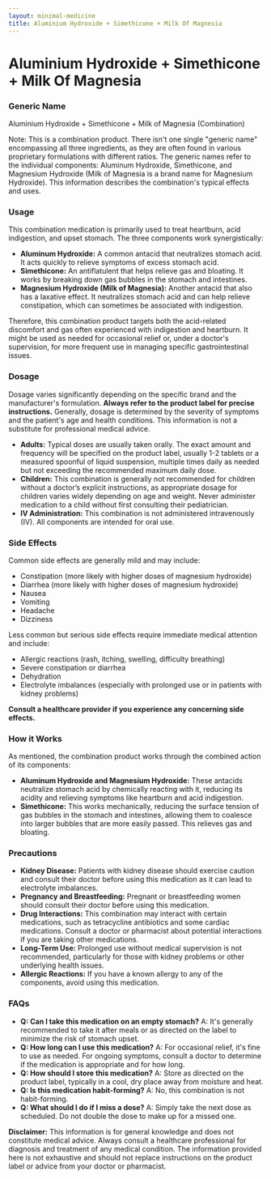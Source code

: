 ```yaml
---
layout: minimal-medicine
title: Aluminium Hydroxide + Simethicone + Milk Of Magnesia
---
```


# Aluminium Hydroxide + Simethicone + Milk Of Magnesia
### Generic Name
Aluminium Hydroxide + Simethicone + Milk of Magnesia (Combination)


Note:  This is a combination product.  There isn't one single "generic name" encompassing all three ingredients, as they are often found in various proprietary formulations with different ratios. The generic names refer to the individual components: Aluminum Hydroxide, Simethicone, and Magnesium Hydroxide (Milk of Magnesia is a brand name for Magnesium Hydroxide).  This information describes the combination's typical effects and uses.


### Usage

This combination medication is primarily used to treat heartburn, acid indigestion, and upset stomach.  The three components work synergistically:

* **Aluminum Hydroxide:** A common antacid that neutralizes stomach acid. It acts quickly to relieve symptoms of excess stomach acid.
* **Simethicone:** An antiflatulent that helps relieve gas and bloating. It works by breaking down gas bubbles in the stomach and intestines.
* **Magnesium Hydroxide (Milk of Magnesia):** Another antacid that also has a laxative effect.  It neutralizes stomach acid and can help relieve constipation, which can sometimes be associated with indigestion.

Therefore, this combination product targets both the acid-related discomfort and gas often experienced with indigestion and heartburn.  It might be used as needed for occasional relief or, under a doctor's supervision, for more frequent use in managing specific gastrointestinal issues.


### Dosage

Dosage varies significantly depending on the specific brand and the manufacturer's formulation.  **Always refer to the product label for precise instructions.**  Generally, dosage is determined by the severity of symptoms and the patient's age and health conditions.  This information is not a substitute for professional medical advice.

* **Adults:** Typical doses are usually taken orally. The exact amount and frequency will be specified on the product label, usually 1-2 tablets or a measured spoonful of liquid suspension, multiple times daily as needed but not exceeding the recommended maximum daily dose.
* **Children:**  This combination is generally not recommended for children without a doctor’s explicit instructions, as appropriate dosage for children varies widely depending on age and weight.  Never administer medication to a child without first consulting their pediatrician.
* **IV Administration:** This combination is not administered intravenously (IV).  All components are intended for oral use.


### Side Effects

Common side effects are generally mild and may include:

* Constipation (more likely with higher doses of magnesium hydroxide)
* Diarrhea (more likely with higher doses of magnesium hydroxide)
* Nausea
* Vomiting
* Headache
* Dizziness

Less common but serious side effects require immediate medical attention and include:

* Allergic reactions (rash, itching, swelling, difficulty breathing)
* Severe constipation or diarrhea
* Dehydration
* Electrolyte imbalances (especially with prolonged use or in patients with kidney problems)

**Consult a healthcare provider if you experience any concerning side effects.**


### How it Works

As mentioned, the combination product works through the combined action of its components:

* **Aluminum Hydroxide and Magnesium Hydroxide:** These antacids neutralize stomach acid by chemically reacting with it, reducing its acidity and relieving symptoms like heartburn and acid indigestion.
* **Simethicone:** This works mechanically, reducing the surface tension of gas bubbles in the stomach and intestines, allowing them to coalesce into larger bubbles that are more easily passed. This relieves gas and bloating.


### Precautions

* **Kidney Disease:** Patients with kidney disease should exercise caution and consult their doctor before using this medication as it can lead to electrolyte imbalances.
* **Pregnancy and Breastfeeding:**  Pregnant or breastfeeding women should consult their doctor before using this medication.
* **Drug Interactions:** This combination may interact with certain medications, such as tetracycline antibiotics and some cardiac medications. Consult a doctor or pharmacist about potential interactions if you are taking other medications.
* **Long-Term Use:**  Prolonged use without medical supervision is not recommended, particularly for those with kidney problems or other underlying health issues.
* **Allergic Reactions:** If you have a known allergy to any of the components, avoid using this medication.


### FAQs

* **Q: Can I take this medication on an empty stomach?** A: It's generally recommended to take it after meals or as directed on the label to minimize the risk of stomach upset.
* **Q: How long can I use this medication?** A: For occasional relief, it's fine to use as needed. For ongoing symptoms, consult a doctor to determine if the medication is appropriate and for how long.
* **Q: How should I store this medication?** A: Store as directed on the product label, typically in a cool, dry place away from moisture and heat.
* **Q: Is this medication habit-forming?** A: No, this combination is not habit-forming.
* **Q: What should I do if I miss a dose?** A: Simply take the next dose as scheduled. Do not double the dose to make up for a missed one.


**Disclaimer:** This information is for general knowledge and does not constitute medical advice. Always consult a healthcare professional for diagnosis and treatment of any medical condition.  The information provided here is not exhaustive and should not replace instructions on the product label or advice from your doctor or pharmacist.
